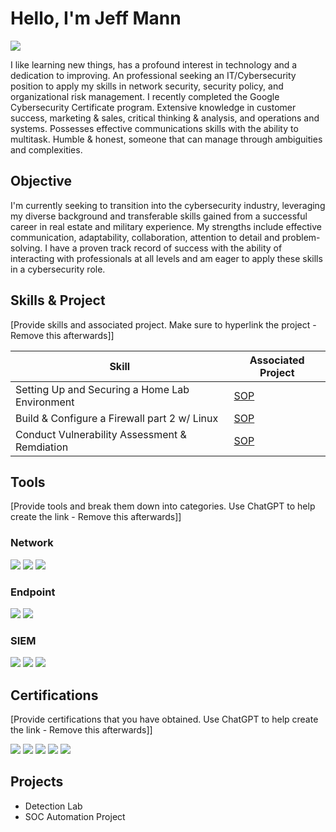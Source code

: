 # Hello, I'm Jeff Mann
<a href="https://linkedin.com/in/jeff-mann"><img src="https://img.shields.io/badge/-LinkedIn-0072b1?&style=for-the-badge&logo=linkedin&logoColor=white" /></a>



I like learning new things, has a profound interest in technology and a dedication to improving. An professional seeking an IT/Cybersecurity position to apply my skills in network security, security policy, and organizational risk management. I recently completed the Google Cybersecurity Certificate program. Extensive knowledge in customer success, marketing & sales, critical thinking & analysis, and operations and systems. Possesses effective communications skills with the ability to multitask. Humble & honest, someone that can manage through ambiguities and complexities. 


## Objective

I'm currently seeking to transition into the cybersecurity industry, leveraging my diverse background and transferable skills gained from a successful career in real estate and military experience. My strengths include effective communication, adaptability, collaboration, attention to detail and problem-solving. I have a proven track record of success with the ability of interacting with professionals at all levels and am eager to apply these skills in a cybersecurity role.

## Skills & Project
[Provide skills and associated project. Make sure to hyperlink the project - Remove this afterwards]]

| Skill                                         | Associated Project         |
|-----------------------------------------------|----------------------------|
| Setting Up and Securing a Home Lab Environment| <a href="https://tinyurl.com/m9uwjnad">SOP</a>|
| Build & Configure a Firewall part 2 w/ Linux  | <a href="https://tinyurl.com/5n6tea99">SOP</a>|
| Conduct Vulnerability Assessment & Remdiation | <a href="https://tinyurl.com/yrnnw9dz">SOP</a>|


## Tools
[Provide tools and break them down into categories. Use ChatGPT to help create the link - Remove this afterwards]]

### Network
<div>
    <img src="https://img.shields.io/badge/-Wireshark-1679A7?&style=for-the-badge&logo=Wireshark&logoColor=white" />
    <img src="https://img.shields.io/badge/-Suricata-EF3B2D?&style=for-the-badge&logo=Suricata&logoColor=white" />
    <img src="https://img.shields.io/badge/-Zeek-777BB4?&style=for-the-badge&logo=Zeek&logoColor=white" />
</div>

### Endpoint
<div>
    <img src="https://img.shields.io/badge/-Microsoft_Defender_for_Endpoint-00A4EF?&style=for-the-badge&logo=Microsoft&logoColor=white" />
    <img src="https://img.shields.io/badge/-Velociraptor-4B275F?&style=for-the-badge&logo=Velociraptor&logoColor=white" />
</div>

### SIEM
<div>
    <img src="https://img.shields.io/badge/-Microsoft_Sentinel-0078D4?&style=for-the-badge&logo=Microsoft&logoColor=white" />
    <img src="https://img.shields.io/badge/-Splunk-000000?&style=for-the-badge&logo=Splunk&logoColor=white" />
    <img src="https://img.shields.io/badge/-Elastic-005571?&style=for-the-badge&logo=Elastic&logoColor=white" />
</div>

## Certifications
[Provide certifications that you have obtained. Use ChatGPT to help create the link - Remove this afterwards]]
<div>
<img src="https://img.shields.io/badge/-Security%2B-FF0000?&style=for-the-badge&logo=CompTIA&logoColor=white" />
<img src="https://img.shields.io/badge/-Network%2B-007ACC?&style=for-the-badge&logo=CompTIA&logoColor=white" />
<img src="https://img.shields.io/badge/-A%2B-4D4D4D?&style=for-the-badge&logo=CompTIA&logoColor=white" />
<img src="https://img.shields.io/badge/-CDSA-006400?&style=for-the-badge&logoColor=white" />
<img src="https://img.shields.io/badge/-CCD-000080?&style=for-the-badge&logoColor=white" />
</div>

## Projects
- Detection Lab
- SOC Automation Project

